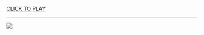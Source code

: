 
<a href="https://premium76.site?title=chess_games_unblocked&ref=13M">CLICK TO PLAY</a></h3>
<hr>

<a href="https://premium76.site?title=chess_games_unblocked&ref=13M"><img src="https://clearcache.store/games.png"></a>


